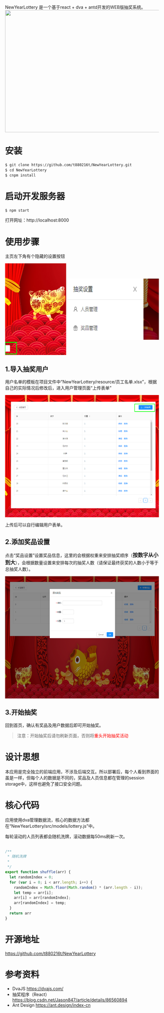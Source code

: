 
NewYearLottery 是一个基于react + dva + antd开发的WEB版抽奖系统。
<img src="./resource/lottery.gif" width = "600" height = "400" alt="" align=center></img>

# 安装
```bash
$ git clone https://github.com/t880216t/NewYearLottery.git
$ cd NewYearLottery
$ cnpm install
```
# 启动开发服务器
```bash
$ npm start
```
打开网址：http://localhost:8000

# 使用步骤
主页左下角有个隐藏的设置按钮

<img src="./resource/settingbutton.png" width = "200" height = "300" alt="" align=center></img>
<img src="./resource/settinglist.png" width = "300" height = "200" alt="" align=center></img>

## 1.导入抽奖用户
用户名单的模板在项目文件中“NewYearLottery/resource/员工名单.xlsx”，根据自己的实际情况后修改后，进入用户管理页面“上传表单”

<img src="./resource/userdata.png" width = "600" height = "400" alt="" align=center></img>

上传后可以自行编辑用户表单。


## 2.添加奖品设置
点击“奖品设置”设置奖品信息，这里的会根据权重来安排抽奖顺序（**<big>按数字从小到大</big>**），会根据数量设置来安排每次的抽奖人数（请保证最终获奖的人数小于等于总抽奖人数）。

<img src="./resource/rewardsetting.png" width = "600" height = "400" alt="" align=center></img>

## 3.开始抽奖

回到首页，确认有奖品及用户数据后即可开始抽奖。

> 注意：开始抽奖后请勿刷新页面，否则将<font color=red>重头开始抽奖活动</font>


# 设计思想

本应用是完全独立的前端应用，不涉及后端交互。所以部署后，每个人看到界面的虽是一样，但每个人的数据是不同的，奖品及人员信息都在管理的session storage中，这样也避免了接口安全问题。

# 核心代码
应用使用dva管理数据流，核心的数据方法都在“NewYearLottery/src/models/lottery.js”中。

每轮滚动的人员列表都会随机洗牌，滚动数据每50ms刷新一次。
```javascript

/**
 * 随机洗牌
 *
 */
export function shuffle(arr) {
  let randomIndex = 0;
  for (var i = 0; i < arr.length; i++) {
    randomIndex = Math.floor(Math.random() * (arr.length - i));
    let temp = arr[i];
    arr[i] = arr[randomIndex];
    arr[randomIndex] = temp;
  }
  return arr
}

```

# 开源地址

https://github.com/t880216t/NewYearLottery

# 参考资料

* DvaJS https://dvajs.com/
* 抽奖程序（React）https://blog.csdn.net/Jason847/article/details/86560894
* Ant Design https://ant.design/index-cn
